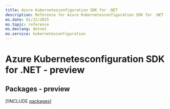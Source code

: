 ```yaml
---
title: Azure Kubernetesconfiguration SDK for .NET
description: Reference for Azure Kubernetesconfiguration SDK for .NET
ms.date: 01/22/2025
ms.topic: reference
ms.devlang: dotnet
ms.service: kubernetesconfiguration
---
```

# Azure Kubernetesconfiguration SDK for .NET - preview
## Packages - preview
[!INCLUDE [packages](kubernetesconfiguration-index.md)]